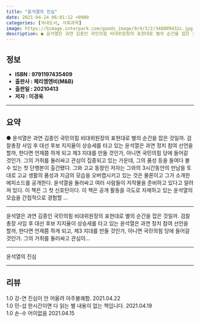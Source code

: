 ```yaml
---
title: "윤석열의 진심"
date: 2021-04-24 06:01:12 +0900
categories: [국내도서, 사회과학]
image: https://bimage.interpark.com/goods_image/9/4/3/2/348809432s.jpg
description: ● 윤석열은 과연 김종인 국민의힘 비대위원장의 표현대로 별의 순간을 잡은 것일까. 검찰총장 사임 후 대선 후보 지지율이 상승세를 타고 있는 윤석열은 과연 정치 참여 선언을 할까, 한다면 언제쯤 하게 되고 제3 지대를 만들 것인가, 아니면 국민의힘 당에 들어갈 것인가. 그의 거취를 둘러
---
```


## **정보**

- **ISBN : 9791197435409**
- **출판사 : 체리엠엔비(M&B)**
- **출판일 : 20210413**
- **저자 : 이경욱**

------



## **요약**

●  윤석열은 과연 김종인 국민의힘 비대위원장의 표현대로 별의 순간을 잡은 것일까. 검찰총장 사임 후 대선 후보 지지율이 상승세를 타고 있는 윤석열은 과연 정치 참여 선언을 할까, 한다면 언제쯤 하게 되고 제3 지대를 만들 것인가, 아니면 국민의힘 당에 들어갈 것인가. 그의 거취를 둘러싸고 관심이 집중되고 있는 가운데, 그의 품성 등을 들여다 볼 수 있는 첫 단행본이 출간됐다. 그와 고교 동창인 저자는 그와의 3시간동안의 만남을 토대로 고교 생활의 품성과 지금의 모습을 오버랩시키고 있는 것은 물론이고 그가 소개한 에피소드를 공개한다. 윤석열을 둘러싸고 여러 사람들이 저작물을 준비하고 있다고 알려져 있다. 이 책은 그 첫 신호탄이다. 이 책은 공개 활동을 극도로 자제하고 있는 윤석열의 모습을 간접적으로 경험할 ...

------

윤석열은 과연 김종인 국민의힘 비대위원장의 표현대로 별의 순간을 잡은 것일까. 검찰총장 사임 후 대선 후보 지지율이 상승세를 타고 있는 윤석열은 과연 정치 참여 선언을 할까, 한다면 언제쯤 하게 되고, 제3 지대를 만들 것인가, 아니면 국민의힘 당에 들어갈 것인가.
그의 거취를 둘러싸고 관심이... 

------


윤석열의 진심 

------


## **리뷰** 

1.0 강-연 진심이 안 어울려 아주불쾌함. 2021.04.22 <br/>1.0 민-섭 한시간이면 다 읽는 별 내용이 없는 책입니다.  2021.04.19 <br/>1.0 손-수 어이없음 2021.04.15 <br/>